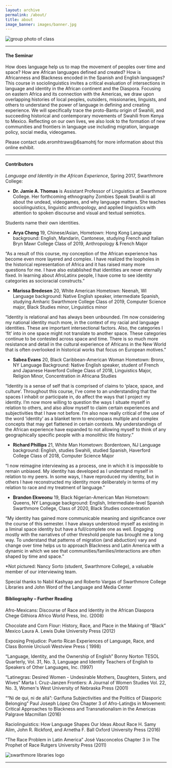 ```yaml
---
layout: archive
permalink: /about/
title: about
image_banner: images/banner.jpg
---
```


![group photo of class](../images/group.jpg)

<hr/>

#### The Seminar

How does language help us to map the movement of peoples over time and space? How are African languages defined and created? How is Africanness and Blackness encoded in the Spanish and English languages? This course in sociolinguistics invites a critical evaluation of intersections in language and identity in the African continent and the Diaspora. Focusing on eastern Africa and its connection with the Americas, we draw upon overlapping histories of local peoples, outsiders, missionaries, linguists, and others to understand the power of language in defining and creating experience. We will specifically trace the proto-Bantu origin of Swahili, and succeeding historical and contemporary movements of Swahili from Kenya to Mexico. Reflecting on our own lives, we also look to the formation of new communities and frontiers in language use including migration, language policy, social media, videogames.

Please contact <span class="rtl">ude.eromhtraws&#64;6samohtj</span> for more information about this online exhibit.

<hr/>

#### Contributors

*Language and Identity in the African Experience*, Spring 2017, Swarthmore College:

- **Dr. Jamie A. Thomas** is Assistant Professor of Linguistics at Swarthmore College. Her forthcoming ethnography Zombies Speak Swahili is all about the undead, videogames, and why language matters. She teaches sociolinguistics, linguistic anthropology, and applied linguistics with attention to spoken discourse and visual and textual semiotics.

Students name their own identities.

- **Arya Cheng** 
19, Chinese/Asian,
Hometown: Hong Kong
Language background: English, Mandarin, Cantonese, studying French and Italian
Bryn Mawr College Class of 2019, Anthropology & French Major

“As a result of this course, my conception of the African experience has become even more layered and complex. I have realized the loopholes in the historical representation of Africa and it has raised many more questions for me. I have also established that identities are never eternally fixed. In learning about AfroLatinx people, I have come to see identity categories as socioracial constructs.”

- **Marissa Bredesen**
20, White American
Hometown: Neenah, WI
Language background: Native English speaker, intermediate Spanish, studying Amharic
Swarthmore College Class of 2019, Computer Science major, Black Studies minor, Linguistics minor

“Identity is relational and has always been unbounded. I’m now considering my national identity much more, in the context of my racial and language identities. These are important intersectional factors. Also, the categories I ‘fit’ into in one space might not translate to another space. These categories continue to be contested across space and time. There is so much more resistance and detail in the cultural experience of Africans in the New World that is often overlooked in historical works that focus on European motives.” 

- **Sabea Evans**
20, Black Caribbean-American Woman 
Hometown: Bronx, NY
Language Background: Native English speaker, student of French and Japanese
Haverford College Class of 2018, Linguistics Major, Religion Minor, Concentration in Africana Studies

“Identity is a sense of self that is comprised of claims to ‘place, space, and culture’. Throughout this course, I’ve come to an understanding that the spaces I inhabit or participate in, do affect the ways that I project my identity. I’m now more willing to question the ways I situate myself in relation to others, and also allow myself to claim certain experiences and subjectivities that I have not before. I’m also now really critical of the use of the word ‘identity’ as a blanket term to encompass multiple and complex concepts that may get flattened in certain contexts. My understandings of the African experience have expanded to not allowing myself to think of any geographically specific people with a monolithic life history.”

- **Richard Phillips**
21, White Man
Hometown: Bordentown, NJ 
Language background: English, studies Swahili, studied Spanish, 
Haverford College Class of 2018, Computer Science Major

“I now reimagine interviewing as a process, one in which it is impossible to remain unbiased. My identity has developed as I understand myself in relation to my peers. In some ways, I have reproduced my identity, but in others I have reconstructed my identity more deliberately in terms of my relation to race and my treatment of language.”

- **Brandon Ekweonu** 
19, Black Nigerian-American Man 
Hometown: Queens, NY
Language background: English, Intermediate-level Spanish
Swarthmore College, Class of 2020, Black Studies concentration

“My identity has gained more communicable meaning and significance over the course of this semester. I have always understood myself as existing in a liminal space identity but have a full/complete one as well. Engaging mostly with the narratives of other threshold people has brought me a long way. To understand that patterns of migration (and abduction) vary and change over time helps us to approach Blackness and Latin America with a dynamic in which we see that communities/families/interactions are often shaped by time and space.”


*Not pictured: Nancy Sorto (student, Swarthmore College), a valuable member of our interviewing team.


Special thanks to Nabil Kashyap and Roberto Vargas of Swarthmore College Libraries and John Word of the Language and Media Center

#### Bibliography – Further Reading
Afro-Mexicans: Discourse of Race and Identity in the African Diaspora
Chege Githiora
Africo World Press, Inc.  (2008)

Chocolate and Corn Flour: History, Race, and Place in the Making of “Black” Mexico
Laura A. Lewis
Duke University Press (2012)

Exposing Prejudice: Puerto Rican Experiences of Language, Race, and Class 
Bonnie Urciuoli
Westview Press ( 1998)

“Language, Identity, and the Ownership of English”
Bonny Norton 
TESOL Quarterly, Vol. 31, No. 3, Language and Identity 
Teachers of English to Speakers of Other Languages, Inc. (1997)

“Latinegras: Desired Women  - Undesirable Mothers, Daughters, Sisters, and Wives” 
Marta I. Cruz-Janzen
Frontiers: A Journal of Women Studies Vol. 22, No. 3, Women's West 
University of Nebraska Press (2001)

““Ni de qui, ni de allá”: Garífuna Subjectivities and the Politics of Diasporic Belonging”
Paul Joseph López Oro
Chapter 3 of  Afro-Latin@s in Movement: Critical Approaches to Blackness and Transnationalism in the Americas 
Palgrave Macmillan (2016)

Raciolinguistics: How Language Shapes Our Ideas About Race 
H. Samy Alim, John R. Rickford, and Arnetha F. Ball
Oxford University Press (2016)

“The Race Problem in Latin America” 
José Vasconcelos 
Chapter 3 in The Prophet of Race
Rutgers University Press (2011)


![swarthmore libraries logo](../images/logo-mccabe-web.png)

<hr/>
